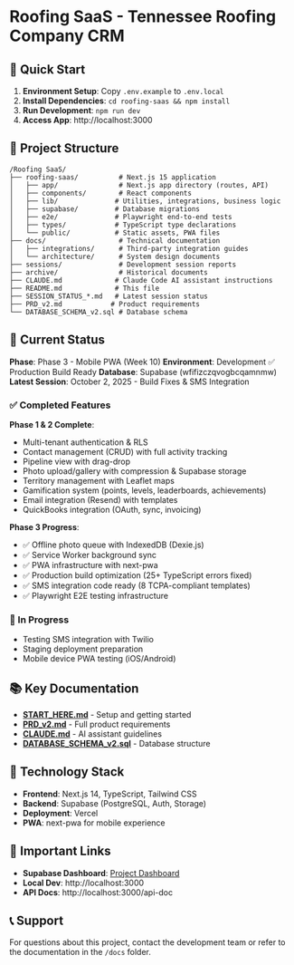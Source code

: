 # Roofing SaaS - Tennessee Roofing Company CRM

## 🚀 Quick Start

1. **Environment Setup**: Copy `.env.example` to `.env.local`
2. **Install Dependencies**: `cd roofing-saas && npm install`
3. **Run Development**: `npm run dev`
4. **Access App**: http://localhost:3000

## 📁 Project Structure

```
/Roofing SaaS/
├── roofing-saas/          # Next.js 15 application
│   ├── app/               # Next.js app directory (routes, API)
│   ├── components/        # React components
│   ├── lib/              # Utilities, integrations, business logic
│   ├── supabase/         # Database migrations
│   ├── e2e/              # Playwright end-to-end tests
│   ├── types/            # TypeScript type declarations
│   └── public/           # Static assets, PWA files
├── docs/                  # Technical documentation
│   ├── integrations/      # Third-party integration guides
│   └── architecture/      # System design documents
├── sessions/              # Development session reports
├── archive/               # Historical documents
├── CLAUDE.md             # Claude Code AI assistant instructions
├── README.md             # This file
├── SESSION_STATUS_*.md   # Latest session status
├── PRD_v2.md            # Product requirements
└── DATABASE_SCHEMA_v2.sql # Database schema
```

## 🎯 Current Status

**Phase**: Phase 3 - Mobile PWA (Week 10)
**Environment**: Development ✅ Production Build Ready
**Database**: Supabase (wfifizczqvogbcqamnmw)
**Latest Session**: October 2, 2025 - Build Fixes & SMS Integration

### ✅ Completed Features
**Phase 1 & 2 Complete**:
- Multi-tenant authentication & RLS
- Contact management (CRUD) with full activity tracking
- Pipeline view with drag-drop
- Photo upload/gallery with compression & Supabase storage
- Territory management with Leaflet maps
- Gamification system (points, levels, leaderboards, achievements)
- Email integration (Resend) with templates
- QuickBooks integration (OAuth, sync, invoicing)

**Phase 3 Progress**:
- ✅ Offline photo queue with IndexedDB (Dexie.js)
- ✅ Service Worker background sync
- ✅ PWA infrastructure with next-pwa
- ✅ Production build optimization (25+ TypeScript errors fixed)
- ✅ SMS integration code ready (8 TCPA-compliant templates)
- ✅ Playwright E2E testing infrastructure

### 🚧 In Progress
- Testing SMS integration with Twilio
- Staging deployment preparation
- Mobile device PWA testing (iOS/Android)

## 📚 Key Documentation

- **[START_HERE.md](./START_HERE.md)** - Setup and getting started
- **[PRD_v2.md](./PRD_v2.md)** - Full product requirements
- **[CLAUDE.md](./CLAUDE.md)** - AI assistant guidelines
- **[DATABASE_SCHEMA_v2.sql](./DATABASE_SCHEMA_v2.sql)** - Database structure

## 🔧 Technology Stack

- **Frontend**: Next.js 14, TypeScript, Tailwind CSS
- **Backend**: Supabase (PostgreSQL, Auth, Storage)
- **Deployment**: Vercel
- **PWA**: next-pwa for mobile experience

## 🔗 Important Links

- **Supabase Dashboard**: [Project Dashboard](https://supabase.com/dashboard/project/wfifizczqvogbcqamnmw)
- **Local Dev**: http://localhost:3000
- **API Docs**: http://localhost:3000/api-doc

## 📞 Support

For questions about this project, contact the development team or refer to the documentation in the `/docs` folder.